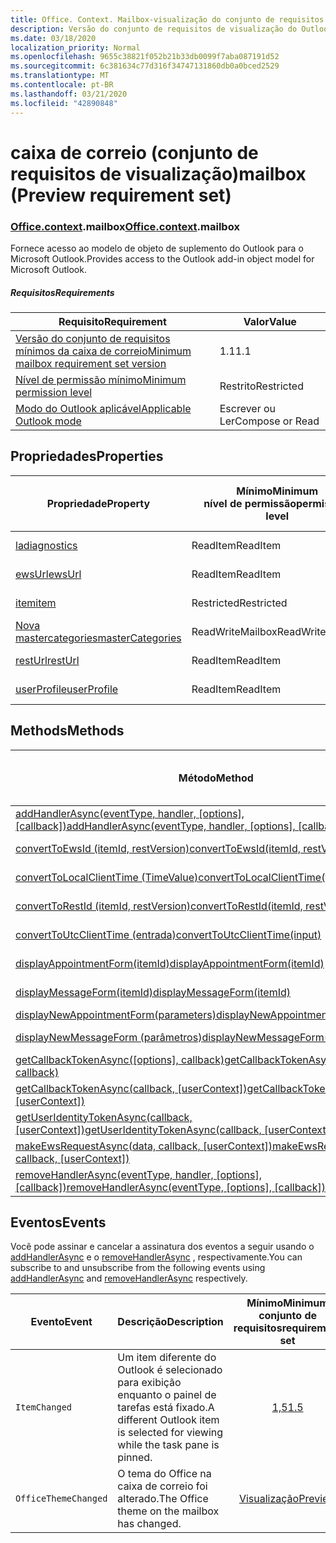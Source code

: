 ```yaml
---
title: Office. Context. Mailbox-visualização do conjunto de requisitos
description: Versão do conjunto de requisitos de visualização do Outlook Mailbox API do modelo de objeto de caixa de correio.
ms.date: 03/18/2020
localization_priority: Normal
ms.openlocfilehash: 9655c38821f052b21b33db0099f7aba087191d52
ms.sourcegitcommit: 6c381634c77d316f34747131860db0a0bced2529
ms.translationtype: MT
ms.contentlocale: pt-BR
ms.lasthandoff: 03/21/2020
ms.locfileid: "42890848"
---
```

# <a name="mailbox-preview-requirement-set"></a><span data-ttu-id="aa3e6-103">caixa de correio (conjunto de requisitos de visualização)</span><span class="sxs-lookup"><span data-stu-id="aa3e6-103">mailbox (Preview requirement set)</span></span>

### <a name="officecontextmailbox"></a><span data-ttu-id="aa3e6-104">[Office](office.md)[.context](office.context.md).mailbox</span><span class="sxs-lookup"><span data-stu-id="aa3e6-104">[Office](office.md)[.context](office.context.md).mailbox</span></span>

<span data-ttu-id="aa3e6-105">Fornece acesso ao modelo de objeto de suplemento do Outlook para o Microsoft Outlook.</span><span class="sxs-lookup"><span data-stu-id="aa3e6-105">Provides access to the Outlook add-in object model for Microsoft Outlook.</span></span>

##### <a name="requirements"></a><span data-ttu-id="aa3e6-106">Requisitos</span><span class="sxs-lookup"><span data-stu-id="aa3e6-106">Requirements</span></span>

|<span data-ttu-id="aa3e6-107">Requisito</span><span class="sxs-lookup"><span data-stu-id="aa3e6-107">Requirement</span></span>| <span data-ttu-id="aa3e6-108">Valor</span><span class="sxs-lookup"><span data-stu-id="aa3e6-108">Value</span></span>|
|---|---|
|[<span data-ttu-id="aa3e6-109">Versão do conjunto de requisitos mínimos da caixa de correio</span><span class="sxs-lookup"><span data-stu-id="aa3e6-109">Minimum mailbox requirement set version</span></span>](../../requirement-sets/outlook-api-requirement-sets.md)| <span data-ttu-id="aa3e6-110">1.1</span><span class="sxs-lookup"><span data-stu-id="aa3e6-110">1.1</span></span>|
|[<span data-ttu-id="aa3e6-111">Nível de permissão mínimo</span><span class="sxs-lookup"><span data-stu-id="aa3e6-111">Minimum permission level</span></span>](../../../outlook/understanding-outlook-add-in-permissions.md)| <span data-ttu-id="aa3e6-112">Restrito</span><span class="sxs-lookup"><span data-stu-id="aa3e6-112">Restricted</span></span>|
|[<span data-ttu-id="aa3e6-113">Modo do Outlook aplicável</span><span class="sxs-lookup"><span data-stu-id="aa3e6-113">Applicable Outlook mode</span></span>](../../../outlook/outlook-add-ins-overview.md#extension-points)| <span data-ttu-id="aa3e6-114">Escrever ou Ler</span><span class="sxs-lookup"><span data-stu-id="aa3e6-114">Compose or Read</span></span>|

## <a name="properties"></a><span data-ttu-id="aa3e6-115">Propriedades</span><span class="sxs-lookup"><span data-stu-id="aa3e6-115">Properties</span></span>

| <span data-ttu-id="aa3e6-116">Propriedade</span><span class="sxs-lookup"><span data-stu-id="aa3e6-116">Property</span></span> | <span data-ttu-id="aa3e6-117">Mínimo</span><span class="sxs-lookup"><span data-stu-id="aa3e6-117">Minimum</span></span><br><span data-ttu-id="aa3e6-118">nível de permissão</span><span class="sxs-lookup"><span data-stu-id="aa3e6-118">permission level</span></span> | <span data-ttu-id="aa3e6-119">Modelos</span><span class="sxs-lookup"><span data-stu-id="aa3e6-119">Modes</span></span> | <span data-ttu-id="aa3e6-120">Tipo de retorno</span><span class="sxs-lookup"><span data-stu-id="aa3e6-120">Return type</span></span> | <span data-ttu-id="aa3e6-121">Mínimo</span><span class="sxs-lookup"><span data-stu-id="aa3e6-121">Minimum</span></span><br><span data-ttu-id="aa3e6-122">conjunto de requisitos</span><span class="sxs-lookup"><span data-stu-id="aa3e6-122">requirement set</span></span> |
|---|---|---|---|:---:|
| [<span data-ttu-id="aa3e6-123">la</span><span class="sxs-lookup"><span data-stu-id="aa3e6-123">diagnostics</span></span>](/javascript/api/outlook/office.mailbox?view=outlook-js-preview#diagnostics) | <span data-ttu-id="aa3e6-124">ReadItem</span><span class="sxs-lookup"><span data-stu-id="aa3e6-124">ReadItem</span></span> | <span data-ttu-id="aa3e6-125">Escrever</span><span class="sxs-lookup"><span data-stu-id="aa3e6-125">Compose</span></span><br><span data-ttu-id="aa3e6-126">Ler</span><span class="sxs-lookup"><span data-stu-id="aa3e6-126">Read</span></span> | [<span data-ttu-id="aa3e6-127">La</span><span class="sxs-lookup"><span data-stu-id="aa3e6-127">Diagnostics</span></span>](/javascript/api/outlook/office.diagnostics?view=outlook-js-preview) | [<span data-ttu-id="aa3e6-128">1.1</span><span class="sxs-lookup"><span data-stu-id="aa3e6-128">1.1</span></span>](../requirement-set-1.1/outlook-requirement-set-1.1.md) |
| [<span data-ttu-id="aa3e6-129">ewsUrl</span><span class="sxs-lookup"><span data-stu-id="aa3e6-129">ewsUrl</span></span>](/javascript/api/outlook/office.mailbox?view=outlook-js-preview#ewsurl) | <span data-ttu-id="aa3e6-130">ReadItem</span><span class="sxs-lookup"><span data-stu-id="aa3e6-130">ReadItem</span></span> | <span data-ttu-id="aa3e6-131">Escrever</span><span class="sxs-lookup"><span data-stu-id="aa3e6-131">Compose</span></span><br><span data-ttu-id="aa3e6-132">Ler</span><span class="sxs-lookup"><span data-stu-id="aa3e6-132">Read</span></span> | <span data-ttu-id="aa3e6-133">String</span><span class="sxs-lookup"><span data-stu-id="aa3e6-133">String</span></span> | [<span data-ttu-id="aa3e6-134">1.1</span><span class="sxs-lookup"><span data-stu-id="aa3e6-134">1.1</span></span>](../requirement-set-1.1/outlook-requirement-set-1.1.md) |
| [<span data-ttu-id="aa3e6-135">item</span><span class="sxs-lookup"><span data-stu-id="aa3e6-135">item</span></span>](office.context.mailbox.item.md) | <span data-ttu-id="aa3e6-136">Restricted</span><span class="sxs-lookup"><span data-stu-id="aa3e6-136">Restricted</span></span> | <span data-ttu-id="aa3e6-137">Escrever</span><span class="sxs-lookup"><span data-stu-id="aa3e6-137">Compose</span></span><br><span data-ttu-id="aa3e6-138">Ler</span><span class="sxs-lookup"><span data-stu-id="aa3e6-138">Read</span></span> | [<span data-ttu-id="aa3e6-139">Item</span><span class="sxs-lookup"><span data-stu-id="aa3e6-139">Item</span></span>](/javascript/api/outlook/office.item?view=outlook-js-preview) | [<span data-ttu-id="aa3e6-140">1.1</span><span class="sxs-lookup"><span data-stu-id="aa3e6-140">1.1</span></span>](../requirement-set-1.1/outlook-requirement-set-1.1.md) |
| [<span data-ttu-id="aa3e6-141">Nova mastercategories</span><span class="sxs-lookup"><span data-stu-id="aa3e6-141">masterCategories</span></span>](/javascript/api/outlook/office.mailbox?view=outlook-js-preview#mastercategories) | <span data-ttu-id="aa3e6-142">ReadWriteMailbox</span><span class="sxs-lookup"><span data-stu-id="aa3e6-142">ReadWriteMailbox</span></span> | <span data-ttu-id="aa3e6-143">Escrever</span><span class="sxs-lookup"><span data-stu-id="aa3e6-143">Compose</span></span><br><span data-ttu-id="aa3e6-144">Ler</span><span class="sxs-lookup"><span data-stu-id="aa3e6-144">Read</span></span> | [<span data-ttu-id="aa3e6-145">MasterCategories</span><span class="sxs-lookup"><span data-stu-id="aa3e6-145">MasterCategories</span></span>](/javascript/api/outlook/office.mastercategories?view=outlook-js-preview) | [<span data-ttu-id="aa3e6-146">1,8</span><span class="sxs-lookup"><span data-stu-id="aa3e6-146">1.8</span></span>](../requirement-set-1.8/outlook-requirement-set-1.8.md) |
| [<span data-ttu-id="aa3e6-147">restUrl</span><span class="sxs-lookup"><span data-stu-id="aa3e6-147">restUrl</span></span>](/javascript/api/outlook/office.mailbox?view=outlook-js-preview#resturl) | <span data-ttu-id="aa3e6-148">ReadItem</span><span class="sxs-lookup"><span data-stu-id="aa3e6-148">ReadItem</span></span> | <span data-ttu-id="aa3e6-149">Escrever</span><span class="sxs-lookup"><span data-stu-id="aa3e6-149">Compose</span></span><br><span data-ttu-id="aa3e6-150">Ler</span><span class="sxs-lookup"><span data-stu-id="aa3e6-150">Read</span></span> | <span data-ttu-id="aa3e6-151">String</span><span class="sxs-lookup"><span data-stu-id="aa3e6-151">String</span></span> | [<span data-ttu-id="aa3e6-152">1,5</span><span class="sxs-lookup"><span data-stu-id="aa3e6-152">1.5</span></span>](../requirement-set-1.5/outlook-requirement-set-1.5.md) |
| [<span data-ttu-id="aa3e6-153">userProfile</span><span class="sxs-lookup"><span data-stu-id="aa3e6-153">userProfile</span></span>](/javascript/api/outlook/office.mailbox?view=outlook-js-preview#userprofile) | <span data-ttu-id="aa3e6-154">ReadItem</span><span class="sxs-lookup"><span data-stu-id="aa3e6-154">ReadItem</span></span> | <span data-ttu-id="aa3e6-155">Escrever</span><span class="sxs-lookup"><span data-stu-id="aa3e6-155">Compose</span></span><br><span data-ttu-id="aa3e6-156">Ler</span><span class="sxs-lookup"><span data-stu-id="aa3e6-156">Read</span></span> | [<span data-ttu-id="aa3e6-157">UserProfile</span><span class="sxs-lookup"><span data-stu-id="aa3e6-157">UserProfile</span></span>](/javascript/api/outlook/office.userprofile?view=outlook-js-preview) | [<span data-ttu-id="aa3e6-158">1.1</span><span class="sxs-lookup"><span data-stu-id="aa3e6-158">1.1</span></span>](../requirement-set-1.1/outlook-requirement-set-1.1.md) |

## <a name="methods"></a><span data-ttu-id="aa3e6-159">Methods</span><span class="sxs-lookup"><span data-stu-id="aa3e6-159">Methods</span></span>

| <span data-ttu-id="aa3e6-160">Método</span><span class="sxs-lookup"><span data-stu-id="aa3e6-160">Method</span></span> | <span data-ttu-id="aa3e6-161">Mínimo</span><span class="sxs-lookup"><span data-stu-id="aa3e6-161">Minimum</span></span><br><span data-ttu-id="aa3e6-162">nível de permissão</span><span class="sxs-lookup"><span data-stu-id="aa3e6-162">permission level</span></span> | <span data-ttu-id="aa3e6-163">Modelos</span><span class="sxs-lookup"><span data-stu-id="aa3e6-163">Modes</span></span> | <span data-ttu-id="aa3e6-164">Mínimo</span><span class="sxs-lookup"><span data-stu-id="aa3e6-164">Minimum</span></span><br><span data-ttu-id="aa3e6-165">conjunto de requisitos</span><span class="sxs-lookup"><span data-stu-id="aa3e6-165">requirement set</span></span> |
|---|---|---|:---:|
| <span data-ttu-id="aa3e6-166">[addHandlerAsync(eventType, handler, [options], [callback])](/javascript/api/outlook/office.mailbox?view=outlook-js-preview#addhandlerasync-eventtype--handler--options--callback-)</span><span class="sxs-lookup"><span data-stu-id="aa3e6-166">[addHandlerAsync(eventType, handler, [options], [callback])](/javascript/api/outlook/office.mailbox?view=outlook-js-preview#addhandlerasync-eventtype--handler--options--callback-)</span></span> | <span data-ttu-id="aa3e6-167">ReadItem</span><span class="sxs-lookup"><span data-stu-id="aa3e6-167">ReadItem</span></span> | <span data-ttu-id="aa3e6-168">Escrever</span><span class="sxs-lookup"><span data-stu-id="aa3e6-168">Compose</span></span><br><span data-ttu-id="aa3e6-169">Ler</span><span class="sxs-lookup"><span data-stu-id="aa3e6-169">Read</span></span> | [<span data-ttu-id="aa3e6-170">1,5</span><span class="sxs-lookup"><span data-stu-id="aa3e6-170">1.5</span></span>](../requirement-set-1.5/outlook-requirement-set-1.5.md) |
| [<span data-ttu-id="aa3e6-171">convertToEwsId (itemId, restVersion)</span><span class="sxs-lookup"><span data-stu-id="aa3e6-171">convertToEwsId(itemId, restVersion)</span></span>](/javascript/api/outlook/office.mailbox?view=outlook-js-preview#converttoewsid-itemid--restversion-) | <span data-ttu-id="aa3e6-172">Restricted</span><span class="sxs-lookup"><span data-stu-id="aa3e6-172">Restricted</span></span> | <span data-ttu-id="aa3e6-173">Escrever</span><span class="sxs-lookup"><span data-stu-id="aa3e6-173">Compose</span></span><br><span data-ttu-id="aa3e6-174">Ler</span><span class="sxs-lookup"><span data-stu-id="aa3e6-174">Read</span></span> | [<span data-ttu-id="aa3e6-175">1.3</span><span class="sxs-lookup"><span data-stu-id="aa3e6-175">1.3</span></span>](../requirement-set-1.3/outlook-requirement-set-1.3.md) |
| [<span data-ttu-id="aa3e6-176">convertToLocalClientTime (TimeValue)</span><span class="sxs-lookup"><span data-stu-id="aa3e6-176">convertToLocalClientTime(timeValue)</span></span>](/javascript/api/outlook/office.mailbox?view=outlook-js-preview#converttolocalclienttime-timevalue-) | <span data-ttu-id="aa3e6-177">ReadItem</span><span class="sxs-lookup"><span data-stu-id="aa3e6-177">ReadItem</span></span> | <span data-ttu-id="aa3e6-178">Escrever</span><span class="sxs-lookup"><span data-stu-id="aa3e6-178">Compose</span></span><br><span data-ttu-id="aa3e6-179">Ler</span><span class="sxs-lookup"><span data-stu-id="aa3e6-179">Read</span></span> | [<span data-ttu-id="aa3e6-180">1.1</span><span class="sxs-lookup"><span data-stu-id="aa3e6-180">1.1</span></span>](../requirement-set-1.1/outlook-requirement-set-1.1.md) |
| [<span data-ttu-id="aa3e6-181">convertToRestId (itemId, restVersion)</span><span class="sxs-lookup"><span data-stu-id="aa3e6-181">convertToRestId(itemId, restVersion)</span></span>](/javascript/api/outlook/office.mailbox?view=outlook-js-preview#converttorestid-itemid--restversion-) | <span data-ttu-id="aa3e6-182">Restricted</span><span class="sxs-lookup"><span data-stu-id="aa3e6-182">Restricted</span></span> | <span data-ttu-id="aa3e6-183">Escrever</span><span class="sxs-lookup"><span data-stu-id="aa3e6-183">Compose</span></span><br><span data-ttu-id="aa3e6-184">Ler</span><span class="sxs-lookup"><span data-stu-id="aa3e6-184">Read</span></span> | [<span data-ttu-id="aa3e6-185">1.3</span><span class="sxs-lookup"><span data-stu-id="aa3e6-185">1.3</span></span>](../requirement-set-1.3/outlook-requirement-set-1.3.md) |
| [<span data-ttu-id="aa3e6-186">convertToUtcClientTime (entrada)</span><span class="sxs-lookup"><span data-stu-id="aa3e6-186">convertToUtcClientTime(input)</span></span>](/javascript/api/outlook/office.mailbox?view=outlook-js-preview#converttoutcclienttime-input-) | <span data-ttu-id="aa3e6-187">ReadItem</span><span class="sxs-lookup"><span data-stu-id="aa3e6-187">ReadItem</span></span> | <span data-ttu-id="aa3e6-188">Escrever</span><span class="sxs-lookup"><span data-stu-id="aa3e6-188">Compose</span></span><br><span data-ttu-id="aa3e6-189">Ler</span><span class="sxs-lookup"><span data-stu-id="aa3e6-189">Read</span></span> | [<span data-ttu-id="aa3e6-190">1.1</span><span class="sxs-lookup"><span data-stu-id="aa3e6-190">1.1</span></span>](../requirement-set-1.1/outlook-requirement-set-1.1.md) |
| [<span data-ttu-id="aa3e6-191">displayAppointmentForm(itemId)</span><span class="sxs-lookup"><span data-stu-id="aa3e6-191">displayAppointmentForm(itemId)</span></span>](/javascript/api/outlook/office.mailbox?view=outlook-js-preview#displayappointmentform-itemid-) | <span data-ttu-id="aa3e6-192">ReadItem</span><span class="sxs-lookup"><span data-stu-id="aa3e6-192">ReadItem</span></span> | <span data-ttu-id="aa3e6-193">Escrever</span><span class="sxs-lookup"><span data-stu-id="aa3e6-193">Compose</span></span><br><span data-ttu-id="aa3e6-194">Ler</span><span class="sxs-lookup"><span data-stu-id="aa3e6-194">Read</span></span> | [<span data-ttu-id="aa3e6-195">1.1</span><span class="sxs-lookup"><span data-stu-id="aa3e6-195">1.1</span></span>](../requirement-set-1.1/outlook-requirement-set-1.1.md) |
| [<span data-ttu-id="aa3e6-196">displayMessageForm(itemId)</span><span class="sxs-lookup"><span data-stu-id="aa3e6-196">displayMessageForm(itemId)</span></span>](/javascript/api/outlook/office.mailbox?view=outlook-js-preview#displaymessageform-itemid-) | <span data-ttu-id="aa3e6-197">ReadItem</span><span class="sxs-lookup"><span data-stu-id="aa3e6-197">ReadItem</span></span> | <span data-ttu-id="aa3e6-198">Escrever</span><span class="sxs-lookup"><span data-stu-id="aa3e6-198">Compose</span></span><br><span data-ttu-id="aa3e6-199">Ler</span><span class="sxs-lookup"><span data-stu-id="aa3e6-199">Read</span></span> | [<span data-ttu-id="aa3e6-200">1.1</span><span class="sxs-lookup"><span data-stu-id="aa3e6-200">1.1</span></span>](../requirement-set-1.1/outlook-requirement-set-1.1.md) |
| [<span data-ttu-id="aa3e6-201">displayNewAppointmentForm(parameters)</span><span class="sxs-lookup"><span data-stu-id="aa3e6-201">displayNewAppointmentForm(parameters)</span></span>](/javascript/api/outlook/office.mailbox?view=outlook-js-preview#displaynewappointmentform-parameters-) | <span data-ttu-id="aa3e6-202">ReadItem</span><span class="sxs-lookup"><span data-stu-id="aa3e6-202">ReadItem</span></span> | <span data-ttu-id="aa3e6-203">Ler</span><span class="sxs-lookup"><span data-stu-id="aa3e6-203">Read</span></span> | [<span data-ttu-id="aa3e6-204">1.1</span><span class="sxs-lookup"><span data-stu-id="aa3e6-204">1.1</span></span>](../requirement-set-1.1/outlook-requirement-set-1.1.md) |
| [<span data-ttu-id="aa3e6-205">displayNewMessageForm (parâmetros)</span><span class="sxs-lookup"><span data-stu-id="aa3e6-205">displayNewMessageForm(parameters)</span></span>](/javascript/api/outlook/office.mailbox?view=outlook-js-preview#displaynewmessageform-parameters-) | <span data-ttu-id="aa3e6-206">ReadItem</span><span class="sxs-lookup"><span data-stu-id="aa3e6-206">ReadItem</span></span> | <span data-ttu-id="aa3e6-207">Escrever</span><span class="sxs-lookup"><span data-stu-id="aa3e6-207">Compose</span></span><br><span data-ttu-id="aa3e6-208">Ler</span><span class="sxs-lookup"><span data-stu-id="aa3e6-208">Read</span></span> | [<span data-ttu-id="aa3e6-209">1,6</span><span class="sxs-lookup"><span data-stu-id="aa3e6-209">1.6</span></span>](../requirement-set-1.6/outlook-requirement-set-1.6.md) |
| <span data-ttu-id="aa3e6-210">[getCallbackTokenAsync([options], callback)](/javascript/api/outlook/office.mailbox?view=outlook-js-preview#getcallbacktokenasync-options--callback-)</span><span class="sxs-lookup"><span data-stu-id="aa3e6-210">[getCallbackTokenAsync([options], callback)](/javascript/api/outlook/office.mailbox?view=outlook-js-preview#getcallbacktokenasync-options--callback-)</span></span> | <span data-ttu-id="aa3e6-211">ReadItem</span><span class="sxs-lookup"><span data-stu-id="aa3e6-211">ReadItem</span></span> | <span data-ttu-id="aa3e6-212">Escrever</span><span class="sxs-lookup"><span data-stu-id="aa3e6-212">Compose</span></span><br><span data-ttu-id="aa3e6-213">Ler</span><span class="sxs-lookup"><span data-stu-id="aa3e6-213">Read</span></span> | [<span data-ttu-id="aa3e6-214">1,5</span><span class="sxs-lookup"><span data-stu-id="aa3e6-214">1.5</span></span>](../requirement-set-1.5/outlook-requirement-set-1.5.md) |
| <span data-ttu-id="aa3e6-215">[getCallbackTokenAsync(callback, [userContext])](/javascript/api/outlook/office.mailbox?view=outlook-js-preview#getcallbacktokenasync-callback--usercontext-)</span><span class="sxs-lookup"><span data-stu-id="aa3e6-215">[getCallbackTokenAsync(callback, [userContext])](/javascript/api/outlook/office.mailbox?view=outlook-js-preview#getcallbacktokenasync-callback--usercontext-)</span></span> | <span data-ttu-id="aa3e6-216">ReadItem</span><span class="sxs-lookup"><span data-stu-id="aa3e6-216">ReadItem</span></span> | <span data-ttu-id="aa3e6-217">Escrever</span><span class="sxs-lookup"><span data-stu-id="aa3e6-217">Compose</span></span><br><span data-ttu-id="aa3e6-218">Ler</span><span class="sxs-lookup"><span data-stu-id="aa3e6-218">Read</span></span> | [<span data-ttu-id="aa3e6-219">1.3</span><span class="sxs-lookup"><span data-stu-id="aa3e6-219">1.3</span></span>](../requirement-set-1.3/outlook-requirement-set-1.3.md)<br>[<span data-ttu-id="aa3e6-220">1.1</span><span class="sxs-lookup"><span data-stu-id="aa3e6-220">1.1</span></span>](../requirement-set-1.1/outlook-requirement-set-1.1.md) |
| <span data-ttu-id="aa3e6-221">[getUserIdentityTokenAsync(callback, [userContext])](/javascript/api/outlook/office.mailbox?view=outlook-js-preview#getuseridentitytokenasync-callback--usercontext-)</span><span class="sxs-lookup"><span data-stu-id="aa3e6-221">[getUserIdentityTokenAsync(callback, [userContext])](/javascript/api/outlook/office.mailbox?view=outlook-js-preview#getuseridentitytokenasync-callback--usercontext-)</span></span> | <span data-ttu-id="aa3e6-222">ReadItem</span><span class="sxs-lookup"><span data-stu-id="aa3e6-222">ReadItem</span></span> | <span data-ttu-id="aa3e6-223">Escrever</span><span class="sxs-lookup"><span data-stu-id="aa3e6-223">Compose</span></span><br><span data-ttu-id="aa3e6-224">Ler</span><span class="sxs-lookup"><span data-stu-id="aa3e6-224">Read</span></span> | [<span data-ttu-id="aa3e6-225">1.1</span><span class="sxs-lookup"><span data-stu-id="aa3e6-225">1.1</span></span>](../requirement-set-1.1/outlook-requirement-set-1.1.md) |
| <span data-ttu-id="aa3e6-226">[makeEwsRequestAsync(data, callback, [userContext])](/javascript/api/outlook/office.mailbox?view=outlook-js-preview#makeewsrequestasync-data--callback--usercontext-)</span><span class="sxs-lookup"><span data-stu-id="aa3e6-226">[makeEwsRequestAsync(data, callback, [userContext])](/javascript/api/outlook/office.mailbox?view=outlook-js-preview#makeewsrequestasync-data--callback--usercontext-)</span></span> | <span data-ttu-id="aa3e6-227">ReadWriteMailbox</span><span class="sxs-lookup"><span data-stu-id="aa3e6-227">ReadWriteMailbox</span></span> | <span data-ttu-id="aa3e6-228">Escrever</span><span class="sxs-lookup"><span data-stu-id="aa3e6-228">Compose</span></span><br><span data-ttu-id="aa3e6-229">Ler</span><span class="sxs-lookup"><span data-stu-id="aa3e6-229">Read</span></span> | [<span data-ttu-id="aa3e6-230">1.1</span><span class="sxs-lookup"><span data-stu-id="aa3e6-230">1.1</span></span>](../requirement-set-1.1/outlook-requirement-set-1.1.md) |
| <span data-ttu-id="aa3e6-231">[removeHandlerAsync(eventType, handler, [options], [callback])](/javascript/api/outlook/office.mailbox?view=outlook-js-preview#removehandlerasync-eventtype--options--callback-)</span><span class="sxs-lookup"><span data-stu-id="aa3e6-231">[removeHandlerAsync(eventType, [options], [callback])](/javascript/api/outlook/office.mailbox?view=outlook-js-preview#removehandlerasync-eventtype--options--callback-)</span></span> | <span data-ttu-id="aa3e6-232">ReadItem</span><span class="sxs-lookup"><span data-stu-id="aa3e6-232">ReadItem</span></span> | <span data-ttu-id="aa3e6-233">Escrever</span><span class="sxs-lookup"><span data-stu-id="aa3e6-233">Compose</span></span><br><span data-ttu-id="aa3e6-234">Ler</span><span class="sxs-lookup"><span data-stu-id="aa3e6-234">Read</span></span> | [<span data-ttu-id="aa3e6-235">1,5</span><span class="sxs-lookup"><span data-stu-id="aa3e6-235">1.5</span></span>](../requirement-set-1.5/outlook-requirement-set-1.5.md) |

## <a name="events"></a><span data-ttu-id="aa3e6-236">Eventos</span><span class="sxs-lookup"><span data-stu-id="aa3e6-236">Events</span></span>

<span data-ttu-id="aa3e6-237">Você pode assinar e cancelar a assinatura dos eventos a seguir usando o [addHandlerAsync](/javascript/api/outlook/office.mailbox?view=outlook-js-preview#addhandlerasync-eventtype--handler--options--callback-) e o [removeHandlerAsync](/javascript/api/outlook/office.mailbox?view=outlook-js-preview#removehandlerasync-eventtype--options--callback-) , respectivamente.</span><span class="sxs-lookup"><span data-stu-id="aa3e6-237">You can subscribe to and unsubscribe from the following events using [addHandlerAsync](/javascript/api/outlook/office.mailbox?view=outlook-js-preview#addhandlerasync-eventtype--handler--options--callback-) and [removeHandlerAsync](/javascript/api/outlook/office.mailbox?view=outlook-js-preview#removehandlerasync-eventtype--options--callback-) respectively.</span></span>

| <span data-ttu-id="aa3e6-238">Evento</span><span class="sxs-lookup"><span data-stu-id="aa3e6-238">Event</span></span> | <span data-ttu-id="aa3e6-239">Descrição</span><span class="sxs-lookup"><span data-stu-id="aa3e6-239">Description</span></span> | <span data-ttu-id="aa3e6-240">Mínimo</span><span class="sxs-lookup"><span data-stu-id="aa3e6-240">Minimum</span></span><br><span data-ttu-id="aa3e6-241">conjunto de requisitos</span><span class="sxs-lookup"><span data-stu-id="aa3e6-241">requirement set</span></span> |
|---|---|:---:|
|`ItemChanged`| <span data-ttu-id="aa3e6-242">Um item diferente do Outlook é selecionado para exibição enquanto o painel de tarefas está fixado.</span><span class="sxs-lookup"><span data-stu-id="aa3e6-242">A different Outlook item is selected for viewing while the task pane is pinned.</span></span> | [<span data-ttu-id="aa3e6-243">1,5</span><span class="sxs-lookup"><span data-stu-id="aa3e6-243">1.5</span></span>](../requirement-set-1.5/outlook-requirement-set-1.5.md) |
|`OfficeThemeChanged`| <span data-ttu-id="aa3e6-244">O tema do Office na caixa de correio foi alterado.</span><span class="sxs-lookup"><span data-stu-id="aa3e6-244">The Office theme on the mailbox has changed.</span></span> | [<span data-ttu-id="aa3e6-245">Visualização</span><span class="sxs-lookup"><span data-stu-id="aa3e6-245">Preview</span></span>](../preview-requirement-set/outlook-requirement-set-preview.md) |
